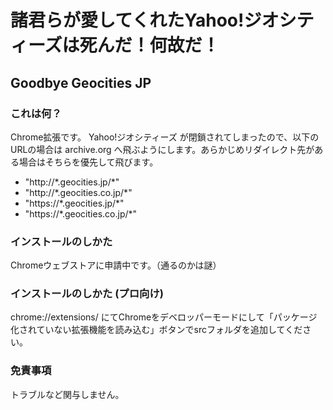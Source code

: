 
# 諸君らが愛してくれたYahoo!ジオシティーズは死んだ！何故だ！

## Goodbye Geocities JP

### これは何？

Chrome拡張です。
Yahoo!ジオシティーズ が閉鎖されてしまったので、以下のURLの場合は archive.org へ飛ぶようにします。あらかじめリダイレクト先がある場合はそちらを優先して飛びます。

- "http://\*.geocities.jp/*"
- "http://\*.geocities.co.jp/*"
- "https://\*.geocities.jp/*"
- "https://\*.geocities.co.jp/*"

### インストールのしかた

Chromeウェブストアに申請中です。（通るのかは謎）

### インストールのしかた (プロ向け)

chrome://extensions/ にてChromeをデベロッパーモードにして「パッケージ化されていない拡張機能を読み込む」ボタンでsrcフォルダを追加してください。

### 免責事項

トラブルなど関与しません。

